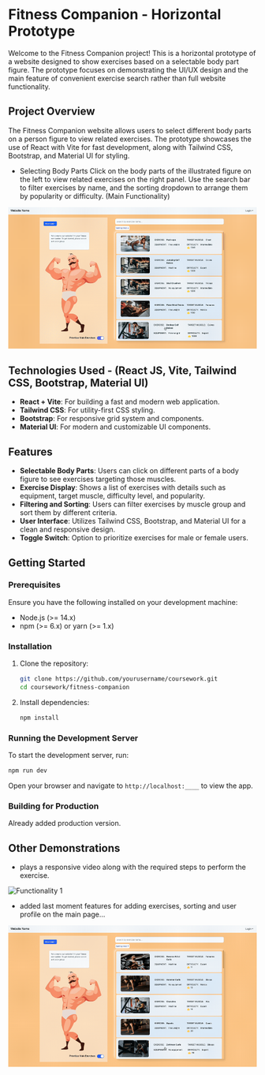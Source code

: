 # Fitness Companion - Horizontal Prototype 

Welcome to the Fitness Companion project! This is a horizontal prototype of a website designed to show exercises based on a selectable body part figure. The prototype focuses on demonstrating the UI/UX design and the main feature of convenient exercise search rather than full website functionality.

## Project Overview

The Fitness Companion website allows users to select different body parts on a person figure to view related exercises. The prototype showcases the use of React with Vite for fast development, along with Tailwind CSS, Bootstrap, and Material UI for styling.

- Selecting Body Parts
  Click on the body parts of the illustrated figure on the left to view related exercises on the right panel. Use the search bar to filter exercises by name, and the sorting dropdown to arrange them by popularity or difficulty. (Main Functionality)

![Main Functionality](Fitness-Companion/mainfunc.gif)

## Technologies Used - (React JS, Vite, Tailwind CSS, Bootstrap, Material UI)
- **React + Vite**: For building a fast and modern web application.
- **Tailwind CSS**: For utility-first CSS styling.
- **Bootstrap**: For responsive grid system and components.
- **Material UI**: For modern and customizable UI components.

## Features

- **Selectable Body Parts**: Users can click on different parts of a body figure to see exercises targeting those muscles.
- **Exercise Display**: Shows a list of exercises with details such as equipment, target muscle, difficulty level, and popularity.
- **Filtering and Sorting**: Users can filter exercises by muscle group and sort them by different criteria.
- **User Interface**: Utilizes Tailwind CSS, Bootstrap, and Material UI for a clean and responsive design.
- **Toggle Switch**: Option to prioritize exercises for male or female users.

## Getting Started

### Prerequisites

Ensure you have the following installed on your development machine:

- Node.js (>= 14.x)
- npm (>= 6.x) or yarn (>= 1.x)

### Installation

1. Clone the repository:

   ```bash
   git clone https://github.com/yourusername/coursework.git
   cd coursework/fitness-companion
   ```

2. Install dependencies:

   ```bash
   npm install
   ```

### Running the Development Server

To start the development server, run:

```bash
npm run dev
```

Open your browser and navigate to `http://localhost:____` to view the app.

### Building for Production

Already added production version.

## Other Demonstrations
- plays a responsive video along with the required steps to perform the exercise.
  
![Functionality 1](Fitness-Companion/func1.gif)

- added last moment features for adding exercises, sorting and user profile on the main page...
  
![Functionality 2](Fitness-Companion/func2.gif)
